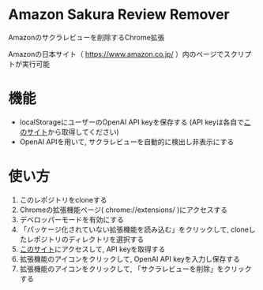 # Amazon Sakura Review Remover

Amazonのサクラレビューを削除するChrome拡張

Amazonの日本サイト（ https://www.amazon.co.jp/ ）内のページでスクリプトが実行可能

# 機能

- localStorageにユーザーのOpenAI API keyを保存する (API keyは各自で[このサイト](https://platform.openai.com/api-keys)から取得してください)
- OpenAI APIを用いて, サクラレビューを自動的に検出し非表示にする

# 使い方
1. このレポジトリをcloneする
1. Chromeの拡張機能ページ( chrome://extensions/ )にアクセスする
1. デベロッパーモードを有効にする
1. 「パッケージ化されていない拡張機能を読み込む」をクリックして, cloneしたレポジトリのディレクトリを選択する
1. [このサイト](https://platform.openai.com/api-keys)にアクセスして, API keyを取得する
1. 拡張機能のアイコンをクリックして, OpenAI API keyを入力し保存する
1. 拡張機能のアイコンをクリックして, 「サクラレビューを削除」をクリックする
